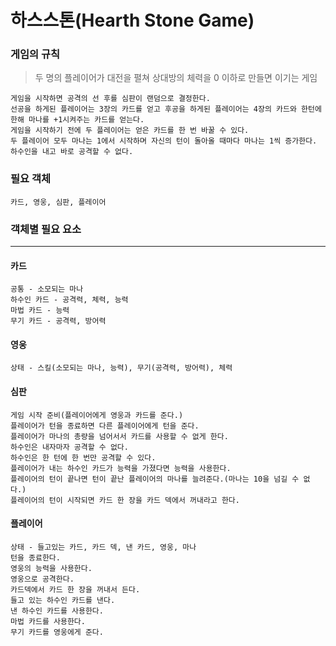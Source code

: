 # 하스스톤(Hearth Stone Game)

### 게임의 규칙
> 두 명의 플레이어가 대전을 펼쳐 상대방의 체력을 0 이하로 만들면 이기는 게임
```
게임을 시작하면 공격의 선 후를 심판이 랜덤으로 결정한다.
선공을 하게된 플레이어는 3장의 카드를 얻고 후공을 하게된 플레이어는 4장의 카드와 한턴에 한해 마나를 +1시켜주는 카드를 얻는다.
게임을 시작하기 전에 두 플레이어는 얻은 카드를 한 번 바꿀 수 있다.
두 플레이어 모두 마나는 1에서 시작하며 자신의 턴이 돌아올 때마다 마나는 1씩 증가한다.
하수인을 내고 바로 공격할 수 없다.
```

### 필요 객체
```
카드, 영웅, 심판, 플레이어
```
### 객체별 필요 요소
----

#### 카드
```
공통 - 소모되는 마나
하수인 카드 - 공격력, 체력, 능력
마법 카드 - 능력
무기 카드 - 공격력, 방어력
```

#### 영웅
```
상태 - 스킬(소모되는 마나, 능력), 무기(공격력, 방어력), 체력
```

#### 심판
```
게임 시작 준비(플레이어에게 영웅과 카드를 준다.)
플레이어가 턴을 종료하면 다른 플레이어에게 턴을 준다.
플레이어가 마나의 총량을 넘어서서 카드를 사용할 수 없게 한다.
하수인은 내자마자 공격할 수 없다.
하수인은 한 턴에 한 번만 공격할 수 있다.
플레이어가 내는 하수인 카드가 능력을 가졌다면 능력을 사용한다.
플레이어의 턴이 끝나면 턴이 끝난 플레이어의 마나를 늘려준다.(마나는 10을 넘길 수 없다.)
플레이어의 턴이 시작되면 카드 한 장을 카드 덱에서 꺼내라고 한다.
```

#### 플레이어
```
상태 - 들고있는 카드, 카드 덱, 낸 카드, 영웅, 마나 
턴을 종료한다.
영웅의 능력을 사용한다.
영웅으로 공격한다.
카드덱에서 카드 한 장을 꺼내서 든다.
들고 있는 하수인 카드를 낸다.
낸 하수인 카드를 사용한다.
마법 카드를 사용한다.
무기 카드를 영웅에게 준다.
```